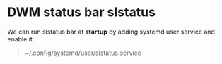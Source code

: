 # DWM status bar slstatus

We can run slstatus bar at __startup__ by adding systemd user service and enable it:
> ~/.config/systemd/user/slstatus.service
